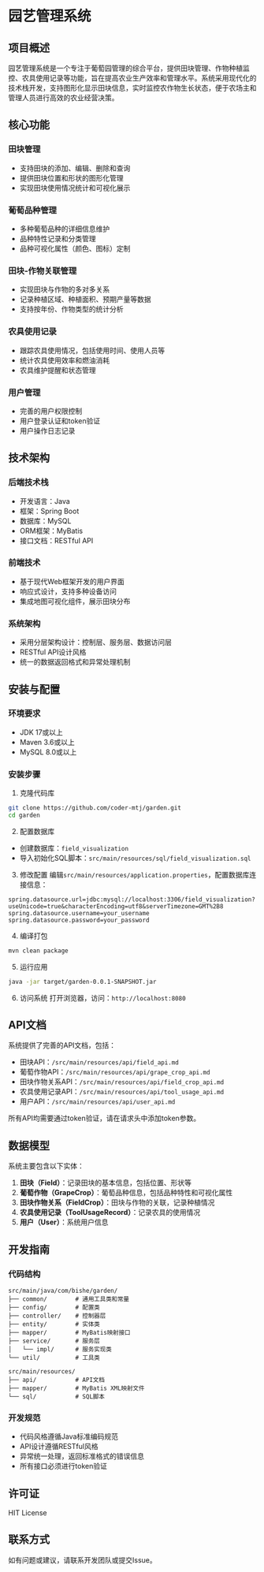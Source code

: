 # 园艺管理系统

## 项目概述

园艺管理系统是一个专注于葡萄园管理的综合平台，提供田块管理、作物种植监控、农具使用记录等功能，旨在提高农业生产效率和管理水平。系统采用现代化的技术栈开发，支持图形化显示田块信息，实时监控农作物生长状态，便于农场主和管理人员进行高效的农业经营决策。

## 核心功能

### 田块管理
- 支持田块的添加、编辑、删除和查询
- 提供田块位置和形状的图形化管理
- 实现田块使用情况统计和可视化展示

### 葡萄品种管理
- 多种葡萄品种的详细信息维护
- 品种特性记录和分类管理
- 品种可视化属性（颜色、图标）定制

### 田块-作物关联管理
- 实现田块与作物的多对多关系
- 记录种植区域、种植面积、预期产量等数据
- 支持按年份、作物类型的统计分析

### 农具使用记录
- 跟踪农具使用情况，包括使用时间、使用人员等
- 统计农具使用效率和燃油消耗
- 农具维护提醒和状态管理

### 用户管理
- 完善的用户权限控制
- 用户登录认证和token验证
- 用户操作日志记录

## 技术架构

### 后端技术栈
- 开发语言：Java
- 框架：Spring Boot
- 数据库：MySQL
- ORM框架：MyBatis
- 接口文档：RESTful API

### 前端技术
- 基于现代Web框架开发的用户界面
- 响应式设计，支持多种设备访问
- 集成地图可视化组件，展示田块分布

### 系统架构
- 采用分层架构设计：控制层、服务层、数据访问层
- RESTful API设计风格
- 统一的数据返回格式和异常处理机制

## 安装与配置

### 环境要求
- JDK 17或以上
- Maven 3.6或以上
- MySQL 8.0或以上

### 安装步骤

1. 克隆代码库
```bash
git clone https://github.com/coder-mtj/garden.git
cd garden
```

2. 配置数据库
- 创建数据库：`field_visualization`
- 导入初始化SQL脚本：`src/main/resources/sql/field_visualization.sql`

3. 修改配置
编辑`src/main/resources/application.properties`，配置数据库连接信息：
```properties
spring.datasource.url=jdbc:mysql://localhost:3306/field_visualization?useUnicode=true&characterEncoding=utf8&serverTimezone=GMT%2B8
spring.datasource.username=your_username
spring.datasource.password=your_password
```

4. 编译打包
```bash
mvn clean package
```

5. 运行应用
```bash
java -jar target/garden-0.0.1-SNAPSHOT.jar
```

6. 访问系统
打开浏览器，访问：`http://localhost:8080`

## API文档

系统提供了完善的API文档，包括：

- 田块API：`/src/main/resources/api/field_api.md`
- 葡萄作物API：`/src/main/resources/api/grape_crop_api.md`
- 田块作物关系API：`/src/main/resources/api/field_crop_api.md`
- 农具使用记录API：`/src/main/resources/api/tool_usage_api.md`
- 用户API：`/src/main/resources/api/user_api.md`

所有API均需要通过token验证，请在请求头中添加token参数。

## 数据模型

系统主要包含以下实体：

1. **田块（Field）**：记录田块的基本信息，包括位置、形状等
2. **葡萄作物（GrapeCrop）**：葡萄品种信息，包括品种特性和可视化属性
3. **田块作物关系（FieldCrop）**：田块与作物的关联，记录种植情况
4. **农具使用记录（ToolUsageRecord）**：记录农具的使用情况
5. **用户（User）**：系统用户信息

## 开发指南

### 代码结构
```
src/main/java/com/bishe/garden/
├── common/        # 通用工具类和常量
├── config/        # 配置类
├── controller/    # 控制器层
├── entity/        # 实体类
├── mapper/        # MyBatis映射接口
├── service/       # 服务层
│   └── impl/      # 服务实现类
└── util/          # 工具类

src/main/resources/
├── api/           # API文档
├── mapper/        # MyBatis XML映射文件
└── sql/           # SQL脚本
```

### 开发规范
- 代码风格遵循Java标准编码规范
- API设计遵循RESTful风格
- 异常统一处理，返回标准格式的错误信息
- 所有接口必须进行token验证

## 许可证

HIT License

## 联系方式

如有问题或建议，请联系开发团队或提交Issue。 
